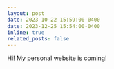 ```yaml
---
layout: post
date: 2023-10-22 15:59:00-0400
date: 2023-12-25 15:54:00-0400
inline: true
related_posts: false
---
```


Hi! My personal website is coming!
